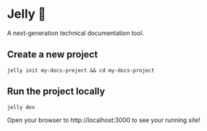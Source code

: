 # Jelly 🍓

A next-generation technical documentation tool.

## Create a new project

```shell
jelly init my-docs-project && cd my-docs-project
```

## Run the project locally

```shell
jelly dev
```

Open your browser to http://localhost:3000 to see your running site!

